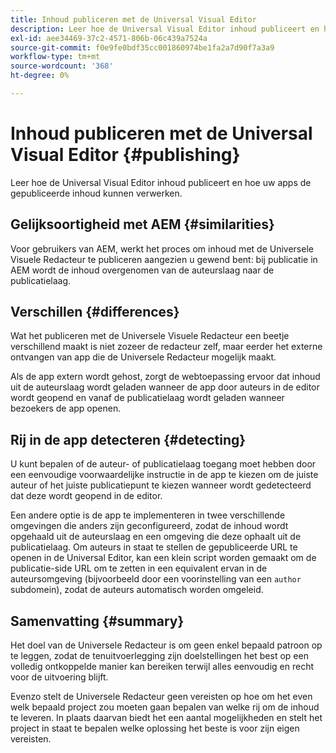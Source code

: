 ```yaml
---
title: Inhoud publiceren met de Universal Visual Editor
description: Leer hoe de Universal Visual Editor inhoud publiceert en hoe uw apps de gepubliceerde inhoud kunnen verwerken.
exl-id: aee34469-37c2-4571-806b-06c439a7524a
source-git-commit: f0e9fe0bdf35cc001860974be1fa2a7d90f7a3a9
workflow-type: tm+mt
source-wordcount: '368'
ht-degree: 0%

---
```


# Inhoud publiceren met de Universal Visual Editor {#publishing}

Leer hoe de Universal Visual Editor inhoud publiceert en hoe uw apps de gepubliceerde inhoud kunnen verwerken.

## Gelijksoortigheid met AEM {#similarities}

Voor gebruikers van AEM, werkt het proces om inhoud met de Universele Visuele Redacteur te publiceren aangezien u gewend bent: bij publicatie in AEM wordt de inhoud overgenomen van de auteurslaag naar de publicatielaag.

## Verschillen {#differences}

Wat het publiceren met de Universele Visuele Redacteur een beetje verschillend maakt is niet zozeer de redacteur zelf, maar eerder het externe ontvangen van app die de Universele Redacteur mogelijk maakt.

Als de app extern wordt gehost, zorgt de webtoepassing ervoor dat inhoud uit de auteurslaag wordt geladen wanneer de app door auteurs in de editor wordt geopend en vanaf de publicatielaag wordt geladen wanneer bezoekers de app openen.

## Rij in de app detecteren {#detecting}

U kunt bepalen of de auteur- of publicatielaag toegang moet hebben door een eenvoudige voorwaardelijke instructie in de app te kiezen om de juiste auteur of het juiste publicatiepunt te kiezen wanneer wordt gedetecteerd dat deze wordt geopend in de editor.

Een andere optie is de app te implementeren in twee verschillende omgevingen die anders zijn geconfigureerd, zodat de inhoud wordt opgehaald uit de auteurslaag en een omgeving die deze ophaalt uit de publicatielaag. Om auteurs in staat te stellen de gepubliceerde URL te openen in de Universal Editor, kan een klein script worden gemaakt om de publicatie-side URL om te zetten in een equivalent ervan in de auteursomgeving (bijvoorbeeld door een voorinstelling van een `author` subdomein), zodat de auteurs automatisch worden omgeleid.

## Samenvatting {#summary}

Het doel van de Universele Redacteur is om geen enkel bepaald patroon op te leggen, zodat de tenuitvoerlegging zijn doelstellingen het best op een volledig ontkoppelde manier kan bereiken terwijl alles eenvoudig en recht voor de uitvoering blijft.

Evenzo stelt de Universele Redacteur geen vereisten op hoe om het even welk bepaald project zou moeten gaan bepalen van welke rij om de inhoud te leveren. In plaats daarvan biedt het een aantal mogelijkheden en stelt het project in staat te bepalen welke oplossing het beste is voor zijn eigen vereisten.
